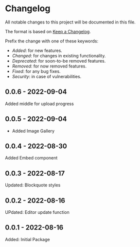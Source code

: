 <!---

------ FOLLOW THESE WHILE ADDING AN ENTRY ------

** Add BREAKING keyword in bold for changes which could potentially break the component, eg: **BREAKING**.
** Enclose a prop name in double backticks, eg: `menuType`.
** Represent a version as second level heading and write the version number inside a square bracket, eg: ##  [3.3.2].

--->
# Changelog

All notable changes to this project will be documented in this file.

The format is based on [Keep a Changelog](https://keepachangelog.com/en/1.0.0/).

Prefix the change with one of these keywords:

- *Added*: for new features.
- *Changed*: for changes in existing functionality.
- *Deprecated*: for soon-to-be removed features.
- *Removed*: for now removed features.
- *Fixed*: for any bug fixes.
- *Security*: in case of vulnerabilities.

## 0.0.6 - 2022-09-04

Added middle for upload progress

## 0.0.5 - 2022-09-04

- Added Image Gallery

## 0.0.4 - 2022-08-30

Added Embed component

## 0.0.3 - 2022-08-17

Updated: Blockquote styles

## 0.0.2 - 2022-08-16

UPdated: Editor update function

## 0.0.1 - 2022-08-16

Added: Initial Package
